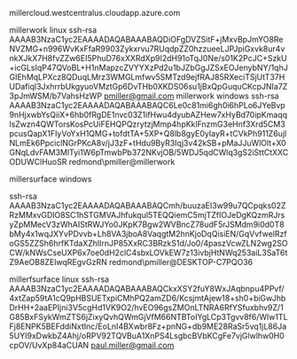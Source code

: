 millercloud.westcentralus.cloudapp.azure.com

millerwork linux
ssh-rsa AAAAB3NzaC1yc2EAAAADAQABAAABAQDiOFgDVZSitF+jMxvBpJmYO8ReNVZMG+n996WvKxFfaR9903Zykxrvu7RUqdpZZ0hzzueeLJPJpiGxvk8ur4vnkXJkX7H8fvZZw6EI5PhuD76xXXRdXp9I2dH91oTqJ0Ne/s01K2PcJC+SzkU+icGLsIqP47QVoBL+H1nMapzcZVYYXzPd2u1bJZbGgJZSxEOJenybNY/1qhJGIEhMqLPXcz8QDuqLMrz3WMGLmfwv5SMTzd9ejfRAJ85RXeciTSjUtT37HUDafiql3JxhrrbUkgyuoVMztGp6DvTHb0XKDS06su1jBxQpGuquCKcpJNIa7Z3pJmWSM/b7VahsHzWP pmiller@gmail.com
millerwork windows
ssh-rsa AAAAB3NzaC1yc2EAAAADAQABAAABAQC6Le0c81mi6gh0i6hPLo6JYeBvp9nHjxwbYsQiiX+6hb0fRgDE1nvc03Z1ifHwu4dyubAZHew7xHyBd70ipKmaqqlsZwzn4QWTorsKosPcUiFEHQPQzrytzjMmp4hpKklFnzmG3eHnf3Xrd5CM3pcusQapX1FIyVoYxH1QMG+tofdtTA+5XP+Q8lb8gyE0yIayR+tCVkPh911Z6ujlNLmEk6PpciclNGrPKcA8v/jJ3zF+tHdu9ByR3Iqj3v42kSB+pMaJJuWlOlt+X0GNqLdvFAM3MlTyi1W6pTmwbPb372NKvjOB/5WDJ5qdCWlq3gS2iSttCtXXCODUWClHuoSR redmond\pmiller@millerwork   

millersurface windows

ssh-rsa AAAAB3NzaC1yc2EAAAADAQABAAABAQCmh/buuzaEI3w99u7QCpqks02ZRzMMxvGDlO8SC1hSTGMVAJhfukqul5TEQQiemC5mjTZfIOJeDgKQzmRJrsyZpMMecV3zWhAIStRWJYo0JKpK7Bgw2WVBncZ78udF5rJSMdm9i0d0T8bMy4x1wqJXYvPDvvb+Lh8VA3jboA8VaqgtM2hnKjoDqQisiEN/GqVvfwelRzfoGS5ZZSh6hrfKTdaXZhlIrnJP85XxRC3BRzkS1d/Jo0/4paszVcwZLN2wg2SOCW/kNWsCseUXP6x7oe0dH2clC4sbxLOVkEW7z13ivbjHtNWq253aiL3SaT6tZ9AeOB8ZEIwqREgvGzRN redmond\pmiller@DESKTOP-C7PQO36

millerfsurface linux
ssh-rsa AAAAB3NzaC1yc2EAAAADAQABAAABAQCkxXSY2fuY8WxJAqbnpu4PPvf/4xtZap59tA1cQ9pHBSUETxpiCMhPQ2amZD6/KcsjmtAjew18+sh0+biGwJhbDrHH+2aaEPIjni3V5cgHd1VK9O2/hvEO96gsZMOnLTNRA6RfYSfuxbhv9Z/1G85BxFSykWmZTS6jZixyQvhQWmGjVfM66NTBToIYgLCp3Tgvv8f6/Wlw1TLFj8ENPK5BEFddiNxtInc/EoLnI4BXwbr8Fz+pnNG+db9ME28RaSr5vq1jL86Ja5UYI9xDwkbZ4Ahj/oRPV92TQVBuA1XnPS4LsgbcBVbKCgFe7vjGlwlhw0H0cpOV/UvXp84aCUAN paul.miller@gmail.com
